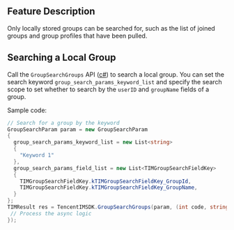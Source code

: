 ## Feature Description
Only locally stored groups can be searched for, such as the list of joined groups and group profiles that have been pulled.


## Searching a Local Group
Call the `GroupSearchGroups` API ([c#](https://comm.qq.com/im/doc/unity/en/api/GroupApi/GroupSearchGroups.html)) to search a local group.
You can set the search keyword `group_search_params_keyword_list` and specify the search scope to set whether to search by the `userID` and `groupName` fields of a group.

Sample code:



```c#
// Search for a group by the keyword
GroupSearchParam param = new GroupSearchParam
{
  group_search_params_keyword_list = new List<string>
  {
    "Keyword 1"
  },
  group_search_params_field_list = new List<TIMGroupSearchFieldKey>
  {
    TIMGroupSearchFieldKey.kTIMGroupSearchFieldKey_GroupId,
    TIMGroupSearchFieldKey.kTIMGroupSearchFieldKey_GroupName,
  }
};
TIMResult res = TencentIMSDK.GroupSearchGroups(param, (int code, string desc, List<GroupDetailInfo> result, string user_data)=>{
 // Process the async logic
});
```





